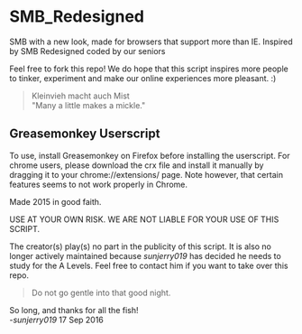 # SMB_Redesigned
SMB with a new look, made for browsers that support more than IE. Inspired by SMB Redesigned coded by our seniors

Feel free to fork this repo! We do hope that this script inspires more people to tinker, experiment and make our online experiences more pleasant. :)

> Kleinvieh macht auch Mist<br>
"Many a little makes a mickle."

## Greasemonkey Userscript
To use, install Greasemonkey on Firefox before installing the userscript. 
For chrome users, please download the crx file and install it manually by dragging it to your chrome://extensions/ page. Note however, that certain features seems to not work properly in Chrome.

Made 2015 in good faith.

USE AT YOUR OWN RISK.
WE ARE NOT LIABLE FOR YOUR USE OF THIS SCRIPT.

The creator(s) play(s) no part in the publicity of this script. It is also no longer actively maintained because *sunjerry019* has decided he needs to study for the A Levels. Feel free to contact him if you want to take over this repo. 

> Do not go gentle into that good night.

So long, and thanks for all the fish!<br>
-*sunjerry019* 17 Sep 2016
